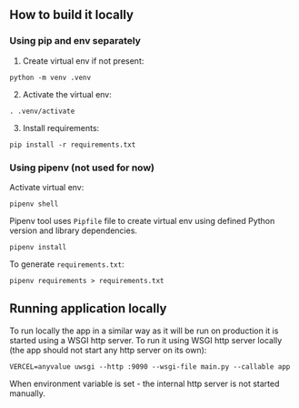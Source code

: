 ## How to build it locally

### Using pip and env separately
1) Create virtual env if not present:
```shell
python -m venv .venv
```
2) Activate the virtual env:
```shell
. .venv/activate
```
3) Install requirements:
```shell
pip install -r requirements.txt
```

### Using pipenv (not used for now)
Activate virtual env:
```shell
pipenv shell
```
Pipenv tool uses `Pipfile` file to create virtual env using defined Python version and library dependencies.
```shell
pipenv install
```
To generate `requirements.txt`:
```shell
pipenv requirements > requirements.txt
```

## Running application locally

To run locally the app in a similar way as it will be run on production it is started using a WSGI http server.
To run it using WSGI http server locally (the app should not start any http server on its own):

```shell
VERCEL=anyvalue uwsgi --http :9090 --wsgi-file main.py --callable app
```

When environment variable is set - the internal http server is not started manually.

